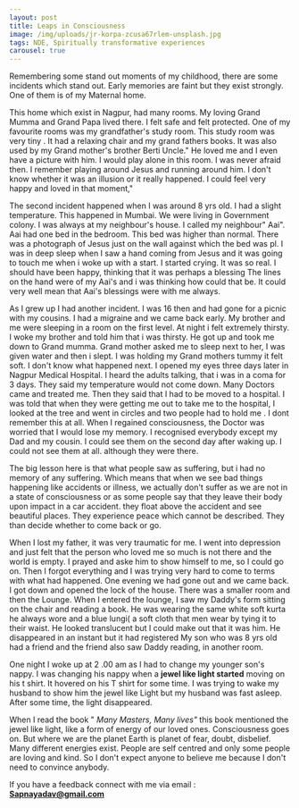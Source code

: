 ```yaml
---
layout: post
title: Leaps in Consciousness
image: /img/uploads/jr-korpa-zcusa67rlem-unsplash.jpg
tags: NDE, Spiritually transformative experiences
carousel: true
---
```

Remembering some stand out moments of my childhood, there are some incidents which stand out. Early memories are faint but they exist strongly. One of them is of my Maternal home. 

This home which exist in Nagpur, had many rooms. My loving Grand Mumma and Grand Papa lived there. I felt safe and felt protected. One of my favourite rooms was my grandfather's study room. This study room was very tiny . It had a relaxing chair and my grand fathers books. It was also used by my Grand mother's brother  Berti Uncle." He loved me and I even have a picture with him. I would play alone in this room. I was never afraid then. I remember playing around Jesus and running around him. I don't know whether it was an illusion or it really happened. I could feel very happy and loved in that moment,"

The second incident happened when I was around 8 yrs old. I had a slight temperature. This happened in Mumbai. We were living in Government colony. I was always at my neighbour's house. I called my neighbour" Aai". Aai had one bed in the bedroom. This bed was higher than normal. There was a photograph of Jesus just on the wall against which the bed was pl. I was in deep sleep when I saw a hand coming from Jesus and it was going to touch me when i woke up with a start. I started crying. It was so real. I should have been happy, thinking that it was perhaps a blessing   The lines on the hand were of my Aai's and i was thinking how could that be. It could very well mean that Aai's blessings were with me always.

A﻿s I grew up I had another incident. I was 16 then and had gone for a picnic with my cousins. I had a migraine and we came back early. My brother and me were sleeping in a room on the first level. At night i felt extremely thirsty. I woke my brother and told him that i was thirsty. He got up and took me down to Grand mumma. Grand mother asked me to sleep next to her, I was given water and then i slept. I was holding my Grand mothers tummy it felt soft. I don't know what happened next. I opened my eyes three days later in Nagpur Medical Hospital. I heard the adults talking, that i was in a coma for 3 days. They said my temperature would not come down. Many Doctors came and treated me. Then they said that I had to be moved to a hospital. I was told that when they were getting me out to take me to the hospital, I looked at the tree and went in circles and two people had to hold me . I dont remember this at all. When I regained consciousness, the Doctor was worried that I would lose my memory. I recognised everybody except my Dad and my cousin. I could see them on the second day after waking up. I could not see them at all. although they were there.

The big lesson here is that what people saw as suffering, but i had no memory of any suffering. Which means that when we see bad things happening like accidents or illness, we actually don't suffer as we  are not in a state of consciousness or as some people say that they leave their body upon impact in a car accident. they float above the accident and see beautiful places. They experience peace which cannot be described. They than decide whether to come back or go.

When I lost my father, it was very traumatic for me. I went into depression and just felt that the person who loved me so much is not there and the world is empty. I prayed and aske him to show himself to me, so I could go on. Then I forgot everything and I was trying very hard to come to terms with what had happened. One evening we had gone out and we came back. I got down and opened the lock of the house. There was a smaller room and then the Lounge. When I entered the lounge, I saw my Daddy's form sitting on the chair and reading a book. He was wearing the same white soft kurta he always wore and a blue lungi( a soft cloth that men wear by tying it to their waist. He looked translucent but I could make out that it was him. He disappeared in an instant but it had registered My son who was 8 yrs old had a friend and the friend also saw Daddy reading, in another room. 

One night I woke up at 2 .00 am as I had to change my younger son's nappy. I was changing his nappy when a  **jewel like light started** moving on his t shirt. It hovered on his T shirt for some time. I was trying to wake my husband to show him the jewel like Light but my husband was fast asleep. After some time, the light disappeared. 

When I read the book " *Many Masters, Many lives"* this book mentioned the jewel like light, like a form of energy of our loved ones. Consciousness goes on. But where we are the planet Earth is planet of fear, doubt, disbelief. Many different energies exist. People are self centred and only some people are loving and kind. So I don't expect anyone to believe me because I don't need to convince anybody.

If you have a feedback connect with me via email : **Sapnayadav@gmail.com**